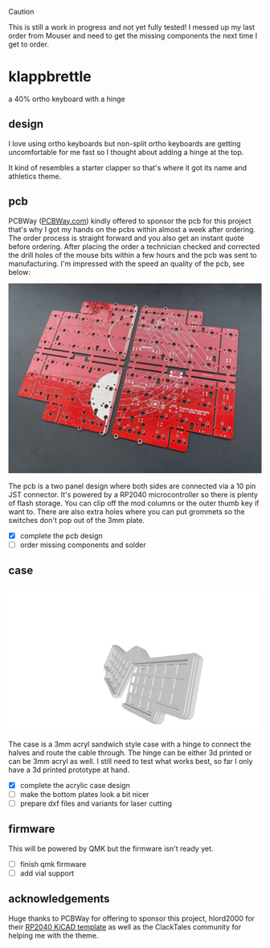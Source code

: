 > [!CAUTION]
> This is still a work in progress and not yet fully tested! I messed up my last order from Mouser and need to get the missing components the next time I get to order.

# klappbrettle

a 40% ortho keyboard with a hinge

## design

I love using ortho keyboards but non-split ortho keyboards are getting uncomfortable for me fast so I thought about adding a hinge at the top.

It kind of resembles a starter clapper so that's where it got its name and athletics theme.

## pcb

PCBWay ([PCBWay.com](https://pcbway.com)) kindly offered to sponsor the pcb for this project that's why I got my hands on the pcbs within almost a week after ordering.  
The order process is straight forward and you also get an instant quote before ordering. After placing the order a technician checked and corrected the drill holes of the mouse bits within a few hours and the pcb was sent to manufacturing.
I'm impressed with the speed an quality of the pcb, see below:

![pcb](./res/pcb.jpg)

The pcb is a two panel design where both sides are connected via a 10 pin JST connector. It's powered by a RP2040 microcontroller so there is plenty of flash storage. You can clip off the mod columns or the outer thumb key if want to. There are also extra holes where you can put grommets so the switches don't pop out of the 3mm plate.

- [x] complete the pcb design
- [ ] order missing components and solder

## case

![case gif, generated via imagetostl.com](./res/case.gif)

The case is a 3mm acryl sandwich style case with a hinge to connect the halves and route the cable through. The hinge can be either 3d printed or can be 3mm acryl as well. I still need to test what works best, so far I only have a 3d printed prototype at hand.

- [x] complete the acrylic case design
- [ ] make the bottom plates look a bit nicer
- [ ] prepare dxf files and variants for laser cutting

## firmware

This will be powered by QMK but the firmware isn't ready yet.

- [ ] finish qmk firmware
- [ ] add vial support

## acknowledgements

Huge thanks to PCBWay for offering to sponsor this project, hlord2000 for their [RP2040 KiCAD template](https://github.com/hlord2000/Ohmbedded-RP2040-PCB-Template) as well as the ClackTales community for helping me with the theme.
